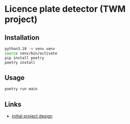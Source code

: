 # Licence plate detector (TWM project)

## Installation

```sh
python3.10 -m venv venv
source venv/bin/activate
pip install poetry
poetry install
```

## Usage

```sh
poetry run main
```

## Links

* [initial project design](https://docs.google.com/document/d/1YjWZU4PXFFsZCl_nEMdrvPJGKiclur0Yz7y5v2p3vmk)
